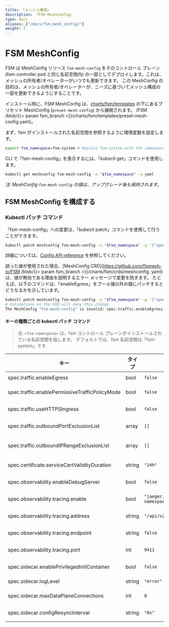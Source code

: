 ```yaml
---
title: 「メッシュ構成」
description: 「FSM MeshConfig」
type: docs
aliases: ["/docs/fsm_mesh_config/"]
weight: 7
---
```


# FSM MeshConfig
FSM は MeshConfig リソース `fsm-mesh-config` をそのコントロール プレーン (fsm-controller pod と同じ名前空間内) の一部としてデプロイします。これは、メッシュの所有者/オペレーターがいつでも更新できます。 この MeshConfig の目的は、メッシュの所有者/オペレーターが、ニーズに基づいてメッシュ構成の一部を更新できるようにすることです。

インストール時に、FSM MeshConfig は、[charts/fsm/templates](https://github.com/flomesh-io) の下にあるプリセット MeshConfig (`preset-mesh-config`) から展開されます。 /FSM /blob/{{< param fsm_branch >}}/charts/fsm/templates/preset-mesh-config.yaml)。

まず、fsm がインストールされた名前空間を参照するように環境変数を設定します。
```bash
export fsm_namespace=fsm-system # Replace fsm-system with the namespace where FSM is installed
```

CLI で「fsm-mesh-config」を表示するには、「kubectl get」コマンドを使用します。

```bash
kubectl get meshconfig fsm-mesh-config -n "$fsm_namespace" -o yaml
```

*注: MeshConfig `fsm-mesh-config` の値は、アップグレード後も保持されます。*

## FSM MeshConfig を構成する

### Kubectl パッチ コマンド

「fsm-mesh-config」への変更は、「kubectl patch」コマンドを使用して行うことができます。
```bash
kubectl patch meshconfig fsm-mesh-config -n "$fsm_namespace" -p '{"spec":{"traffic":{"enableEgress":true}}}'  --type=merge
```
詳細については、[Config API reference](/docs/apidocs/config/v1alpha1) を参照してください。

誤った値が使用された場合、[MeshConfig CRD](https://github.com/flomesh-io/FSM /blob/{{< param fsm_branch >}}/charts/fsm/crds/meshconfig. yaml) は、値が無効である理由を説明するエラー メッセージで変更を防ぎます。
たとえば、以下のコマンドは、「enableEgress」をブール値以外の値にパッチするとどうなるかを示しています。
```bash
kubectl patch meshconfig fsm-mesh-config -n "$fsm_namespace" -p '{"spec":{"traffic":{"enableEgress":"no"}}}'  --type=merge
# Validations on the CRD will deny this change
The MeshConfig "fsm-mesh-config" is invalid: spec.traffic.enableEgress: Invalid value: "string": spec.traffic.enableEgress in body must be of type boolean: "string"
```
#### キーの種類ごとの kubectl パッチ コマンド

> 注: `<fsm-namespace>` は、fsm コントロール プレーンがインストールされている名前空間を指します。 デフォルトでは、fsm 名前空間は「fsm-system」です.

| キー                                            | タイプ   | デフォルト値                                | kubectl パッチ コマンドの例                                                                                                     |
| ---------------------------------------------- | ------ | -------------------------------------------- | ------------------------------------------------------------------------------------------------------------------------------------------------------------------------------ |
| spec.traffic.enableEgress                      | bool   | `false`                                      | `kubectl patch meshconfig fsm-mesh-config -n $fsm_namespace -p '{"spec":{"traffic":{"enableEgress":true}}}'  --type=merge`                                                     |
| spec.traffic.enablePermissiveTrafficPolicyMode | bool   | `false`                                      | `kubectl patch meshconfig fsm-mesh-config -n $fsm_namespace -p '{"spec":{"traffic":{"enablePermissiveTrafficPolicyMode":true}}}'  --type=merge`                                |
| spec.traffic.useHTTPSIngress                   | bool   | `false`                                      | `kubectl patch meshconfig fsm-mesh-config -n $fsm_namespace -p '{"spec":{"traffic":{"useHTTPSIngress":true}}}'  --type=merge`                                                  |
| spec.traffic.outboundPortExclusionList         | array  | `[]`                                         | `kubectl patch meshconfig fsm-mesh-config -n $fsm_namespace -p '{"spec":{"traffic":{"outboundPortExclusionList":6379,8080}}}'  --type=merge`                                   |
| spec.traffic.outboundIPRangeExclusionList      | array  | `[]`                                         | `kubectl patch meshconfig fsm-mesh-config -n $fsm_namespace -p '{"spec":{"traffic":{"outboundIPRangeExclusionList":"10.0.0.0/32,1.1.1.1/24"}}}'  --type=merge`                 |
| spec.certificate.serviceCertValidityDuration   | string | `"24h"`                                      | `kubectl patch meshconfig fsm-mesh-config -n $fsm_namespace -p '{"spec":{"certificate":{"serviceCertValidityDuration":"24h"}}}'  --type=merge`                                 |
| spec.observability.enableDebugServer           | bool   | `false`                                      | `kubectl patch meshconfig fsm-mesh-config -n $fsm_namespace -p '{"spec":{"observability":{"serviceCertValidityDuration":true}}}'  --type=merge`                                |
| spec.observability.tracing.enable              | bool   | `"jaeger.<fsm-namespace>.svc.cluster.local"` | `kubectl patch meshconfig fsm-mesh-config -n $fsm_namespace -p '{"spec":{"observability":{"tracing":{"address": "jaeger.<fsm-namespace>.svc.cluster.local"}}}}'  --type=merge` |
| spec.observability.tracing.address             | string | `"/api/v2/spans"`                            | `kubectl patch meshconfig fsm-mesh-config -n $fsm_namespace -p '{"spec":{"observability":{"tracing":{"endpoint":"/api/v2/spans"}}}}'  --type=merge' --type=merge`              |
| spec.observability.tracing.endpoint            | string | `false`                                      | `kubectl patch meshconfig fsm-mesh-config -n $fsm_namespace -p '{"spec":{"observability":{"tracing":{"enable":true}}}}'  --type=merge`                                         |
| spec.observability.tracing.port                | int    | `9411`                                       | `kubectl patch meshconfig fsm-mesh-config -n $fsm_namespace -p '{"spec":{"observability":{"tracing":{"port":9411}}}}'  --type=merge`                                           |
| spec.sidecar.enablePrivilegedInitContainer     | bool   | `false`                                      | `kubectl patch meshconfig fsm-mesh-config -n $fsm_namespace -p '{"spec":{"sidecar":{"enablePrivilegedInitContainer":true}}}'  --type=merge`                                    |
| spec.sidecar.logLevel                          | string | `"error"`                                    | `kubectl patch meshconfig fsm-mesh-config -n $fsm_namespace -p '{"spec":{"sidecar":{"logLevel":"error"}}}'  --type=merge`                                                      |
| spec.sidecar.maxDataPlaneConnections           | int    | `0`                                          | `kubectl patch meshconfig fsm-mesh-config -n $fsm_namespace -p '{"spec":{"sidecar":{"maxDataPlaneConnections":"error"}}}'  --type=merge`                                       |
| spec.sidecar.configResyncInterval              | string | `"0s"`                                       | `kubectl patch meshconfig fsm-mesh-config -n $fsm_namespace -p '{"spec":{"sidecar":{"configResyncInterval":"30s"}}}'  --type=merge`                                            |
